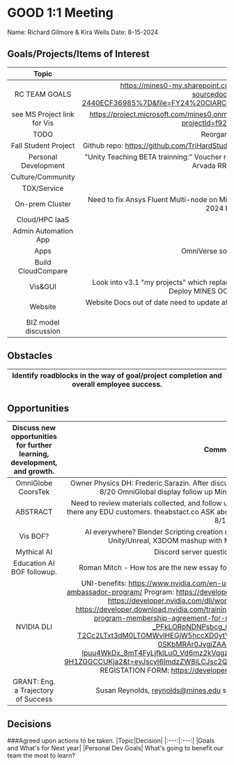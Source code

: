 # GOOD 1:1 Meeting 
Name: Richard Gilmore & Kira Wells
Date: 8-15-2024
## Goals/Projects/Items of Interest 
|Topic|Update|
|:---:|:---:|
|RC TEAM GOALS| https://mines0-my.sharepoint.com/:x:/r/personal/kirawells_mines_edu/_layouts/15/Doc.aspx?sourcedoc=%7B4CC4CEBE-83EF-464C-A0E6-2440ECF36985%7D&file=FY24%20CIARC%20Goals.xlsx&action=default&mobileredirect=true&DefaultItemOpen=1
|see MS Project link for Vis |https://project.microsoft.com/mines0.onmicrosoft.com/en-us?org=orgd5129ef3.crm.dynamics.com/#/taskgrid?projectId=f927826a-874c-47a3-805c-499f57ff24a3
|TODO| Reorganize below to match above GRID view
|Fall Student Project | Github repo: https://github.com/TriHardStudios/F23_CSM_Gilmore. Need to integrate CS OOD Apps into new version.
|Personal Development| "Unity Teaching BETA trainning:" Voucher recieved. Need to find the materials to review, and then schedule exam at Arvada RRCC testing center. NVIDIA DLI research.
|Culture/Community|
|TDX/Service| Help with tickets?
|On-prem Cluster| Need to fix Ansys Fluent Multi-node on Mio. UCX error! Need to install 2024 R2 on Mio and Wendian! Tried again, 2024 R2 is a problem on Wendian to now!
|Cloud/HPC IaaS| 
|Admin Automation App|
|Apps| OmniVerse software request ticket. TICKET # 21683373
|Build CloudCompare|
|Vis&GUI| Look into v3.1 "my projects" which replaces "my templates". Need to fix JupyterLab OOD environment checks. Deploy MINES OOD apps at gibhub. Install and build http matlab.
|Website| Website Docs out of date need to update after workshop. See above. Also update SciVis offering. ~~~~~~~ Update wording on Matlab offering. 
|BIZ model discussion| 
## Obstacles
|Identify roadblocks in the way of goal/project completion and overall employee success.|
|---|
## Opportunities 
|Discuss new opportunities for further learning, development, and growth.|Comments|
|:---:|:---:|
|OmniGlobe CoorsTek| Owner Physics DH: Frederic Sarazin. After discussion email and asked to step in to help. Tue, 8/20 OmniGlobal display follow up Mines library of NASA vis of CO2 video.
|ABSTRACT| Need to review materials collected, and follow up on ABSTRACT PolyVerse. Follow up with is there any EDU customers. theabstact.co ASK about edu in the USA customers. email sent: Thu, 8/15
|Vis BOF?|  AI everywhere? Blender Scripting creation of geometry. Cartograhic Vis: ArcGIS into Unity/Unreal, X3DOM mashup with Mike Mcann - Oceanographic Vis.
|Mythical AI| Discord server question? EDU customers.
|Education AI BOF followup.| Roman Mitch - How tos are the new essay format for grading. Improv BOF to explain AI.
|NVIDIA DLI| UNI-benefits: https://www.nvidia.com/en-us/training/educator-programs/university-ambassador-program/ Program: https://developer.nvidia.com/dli/cip/programguide COURSES: https://developer.nvidia.com/dli/workshoprequirements AGREEMENT: https://developer.download.nvidia.com/training/cip/secure/docs/dli-certified-instructor-program-membership-agreement-for-nvidia-ambassadors.pdf?vpyqfh-44-_PFkLORpNDNPsbcg_OKzfeO_QNt_U8Kb-T2Cc2LTxt3dM0LTOMWvlHEGjW5hccXD0ytYEJo4LhSnF1p-v35l_Vhox4Js_L8JedzTE-0SKbMRAr0JvgjZAAkiKOHzQCbFgnD-Ipuu4WkDx_8mT4FyLjfklLuO_Vd6mz2kVqgzwe1tkVWtjgUCZSbH6VA0fayEpF2iALLi-9H1ZGGCCUKja2&t=eyJscyI6ImdzZW8iLCJsc2QiOiJodHRwczovL3d3dy5nb29nbGUuY29tLyJ9 REGISTATION FORM: https://developer.nvidia.com/dli/cip/application-amb
|GRANT: Eng. a Trajectory of Success| Susan Reynolds, reynolds@mines.edu see https://www.seeingstructures.org/
## Decisions
###Agreed upon actions to be taken.
|Topic|Decision|
|:---:|:---:|
|Goals and What's for Next year|
|Personal Dev Goals| What's going to benefit our team the most to learn?